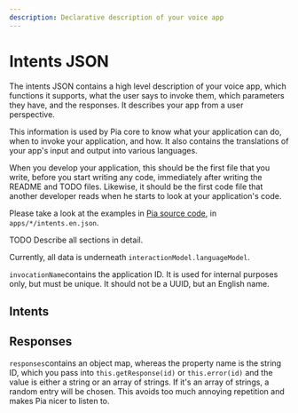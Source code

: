 ```yaml
---
description: Declarative description of your voice app
---
```


# Intents JSON

The intents JSON contains a high level description of your voice app, which functions it supports, what the user says to invoke them, which parameters they have, and the responses. It describes your app from a user perspective.

This information is used by Pia core to know what your application can do, when to invoke your application, and how. It also contains the translations of your app's input and output into various languages.

When you develop your application, this should be the first file that you write, before you start writing any code, immediately after writing the README and TODO files. Likewise, it should be the first code file that another developer reads when he starts to look at your application's code. 

Please take a look at the examples in [Pia source code](https://github.com/benbucksch/pia/tree/master/app/), in `apps/*/intents.en.json`. 

TODO Describe all sections in detail.

Currently, all data is underneath `interactionModel.languageModel`.

`invocationName`contains the application ID. It is used for internal purposes only, but must be unique. It should not be a UUID, but an English name.

## Intents

## Responses

`responses`contains an object map, whereas the property name is the string ID, which you pass into `this.getResponse(id)` or `this.error(id)` and the value is either a string or an array of strings. If it's an array of strings, a random entry will be chosen. This avoids too much annoying repetition and makes Pia nicer to listen to.









